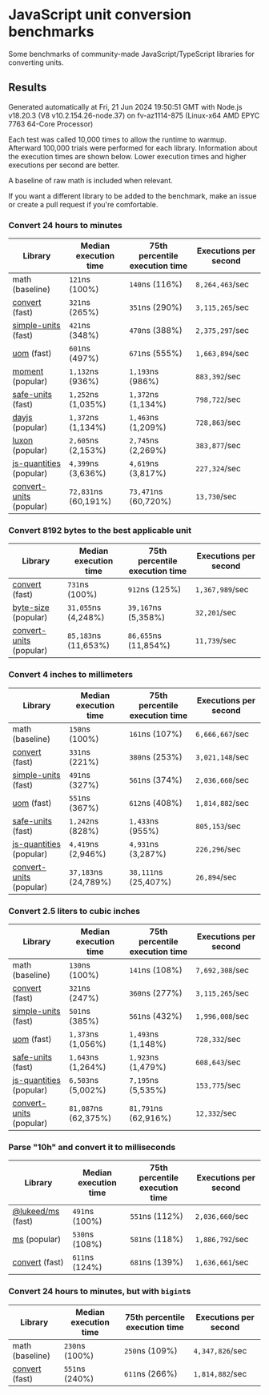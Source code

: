 # JavaScript unit conversion benchmarks

Some benchmarks of community-made JavaScript/TypeScript libraries for converting units.

## Results

<!-- beginblock(results) -->

Generated automatically at Fri, 21 Jun 2024 19:50:51 GMT with Node.js v18.20.3 (V8 v10.2.154.26-node.37) on fv-az1114-875 (Linux-x64 AMD EPYC 7763 64-Core Processor)

Each test was called 10,000 times to allow the runtime to warmup.
Afterward 100,000 trials were performed for each library.
Information about the execution times are shown below.
Lower execution times and higher executions per second are better.

A baseline of raw math is included when relevant.

If you want a different library to be added to the benchmark, make an issue or create a pull request if you're comfortable.

### Convert 24 hours to minutes

| Library                                                            | Median execution time | 75th percentile execution time | Executions per second |
| ------------------------------------------------------------------ | --------------------- | ------------------------------ | --------------------- |
| math (baseline)                                                    | `121`ns (100%)        | `140`ns (116%)                 | `8,264,463`/sec       |
| [convert](https://npmjs.com/package/convert) (fast)                | `321`ns (265%)        | `351`ns (290%)                 | `3,115,265`/sec       |
| [simple-units](https://npmjs.com/package/simple-units) (fast)      | `421`ns (348%)        | `470`ns (388%)                 | `2,375,297`/sec       |
| [uom](https://npmjs.com/package/uom) (fast)                        | `601`ns (497%)        | `671`ns (555%)                 | `1,663,894`/sec       |
| [moment](https://npmjs.com/package/moment) (popular)               | `1,132`ns (936%)      | `1,193`ns (986%)               | `883,392`/sec         |
| [safe-units](https://npmjs.com/package/safe-units) (fast)          | `1,252`ns (1,035%)    | `1,372`ns (1,134%)             | `798,722`/sec         |
| [dayjs](https://npmjs.com/package/dayjs) (popular)                 | `1,372`ns (1,134%)    | `1,463`ns (1,209%)             | `728,863`/sec         |
| [luxon](https://npmjs.com/package/luxon) (popular)                 | `2,605`ns (2,153%)    | `2,745`ns (2,269%)             | `383,877`/sec         |
| [js-quantities](https://npmjs.com/package/js-quantities) (popular) | `4,399`ns (3,636%)    | `4,619`ns (3,817%)             | `227,324`/sec         |
| [convert-units](https://npmjs.com/package/convert-units) (popular) | `72,831`ns (60,191%)  | `73,471`ns (60,720%)           | `13,730`/sec          |

### Convert 8192 bytes to the best applicable unit

| Library                                                            | Median execution time | 75th percentile execution time | Executions per second |
| ------------------------------------------------------------------ | --------------------- | ------------------------------ | --------------------- |
| [convert](https://npmjs.com/package/convert) (fast)                | `731`ns (100%)        | `912`ns (125%)                 | `1,367,989`/sec       |
| [byte-size](https://npmjs.com/package/byte-size) (popular)         | `31,055`ns (4,248%)   | `39,167`ns (5,358%)            | `32,201`/sec          |
| [convert-units](https://npmjs.com/package/convert-units) (popular) | `85,183`ns (11,653%)  | `86,655`ns (11,854%)           | `11,739`/sec          |

### Convert 4 inches to millimeters

| Library                                                            | Median execution time | 75th percentile execution time | Executions per second |
| ------------------------------------------------------------------ | --------------------- | ------------------------------ | --------------------- |
| math (baseline)                                                    | `150`ns (100%)        | `161`ns (107%)                 | `6,666,667`/sec       |
| [convert](https://npmjs.com/package/convert) (fast)                | `331`ns (221%)        | `380`ns (253%)                 | `3,021,148`/sec       |
| [simple-units](https://npmjs.com/package/simple-units) (fast)      | `491`ns (327%)        | `561`ns (374%)                 | `2,036,660`/sec       |
| [uom](https://npmjs.com/package/uom) (fast)                        | `551`ns (367%)        | `612`ns (408%)                 | `1,814,882`/sec       |
| [safe-units](https://npmjs.com/package/safe-units) (fast)          | `1,242`ns (828%)      | `1,433`ns (955%)               | `805,153`/sec         |
| [js-quantities](https://npmjs.com/package/js-quantities) (popular) | `4,419`ns (2,946%)    | `4,931`ns (3,287%)             | `226,296`/sec         |
| [convert-units](https://npmjs.com/package/convert-units) (popular) | `37,183`ns (24,789%)  | `38,111`ns (25,407%)           | `26,894`/sec          |

### Convert 2.5 liters to cubic inches

| Library                                                            | Median execution time | 75th percentile execution time | Executions per second |
| ------------------------------------------------------------------ | --------------------- | ------------------------------ | --------------------- |
| math (baseline)                                                    | `130`ns (100%)        | `141`ns (108%)                 | `7,692,308`/sec       |
| [convert](https://npmjs.com/package/convert) (fast)                | `321`ns (247%)        | `360`ns (277%)                 | `3,115,265`/sec       |
| [simple-units](https://npmjs.com/package/simple-units) (fast)      | `501`ns (385%)        | `561`ns (432%)                 | `1,996,008`/sec       |
| [uom](https://npmjs.com/package/uom) (fast)                        | `1,373`ns (1,056%)    | `1,493`ns (1,148%)             | `728,332`/sec         |
| [safe-units](https://npmjs.com/package/safe-units) (fast)          | `1,643`ns (1,264%)    | `1,923`ns (1,479%)             | `608,643`/sec         |
| [js-quantities](https://npmjs.com/package/js-quantities) (popular) | `6,503`ns (5,002%)    | `7,195`ns (5,535%)             | `153,775`/sec         |
| [convert-units](https://npmjs.com/package/convert-units) (popular) | `81,087`ns (62,375%)  | `81,791`ns (62,916%)           | `12,332`/sec          |

### Parse "10h" and convert it to milliseconds

| Library                                                   | Median execution time | 75th percentile execution time | Executions per second |
| --------------------------------------------------------- | --------------------- | ------------------------------ | --------------------- |
| [@lukeed/ms](https://npmjs.com/package/@lukeed/ms) (fast) | `491`ns (100%)        | `551`ns (112%)                 | `2,036,660`/sec       |
| [ms](https://npmjs.com/package/ms) (popular)              | `530`ns (108%)        | `581`ns (118%)                 | `1,886,792`/sec       |
| [convert](https://npmjs.com/package/convert) (fast)       | `611`ns (124%)        | `681`ns (139%)                 | `1,636,661`/sec       |

### Convert 24 hours to minutes, but with `bigint`s

| Library                                             | Median execution time | 75th percentile execution time | Executions per second |
| --------------------------------------------------- | --------------------- | ------------------------------ | --------------------- |
| math (baseline)                                     | `230`ns (100%)        | `250`ns (109%)                 | `4,347,826`/sec       |
| [convert](https://npmjs.com/package/convert) (fast) | `551`ns (240%)        | `611`ns (266%)                 | `1,814,882`/sec       |

<!-- endblock(results) -->
